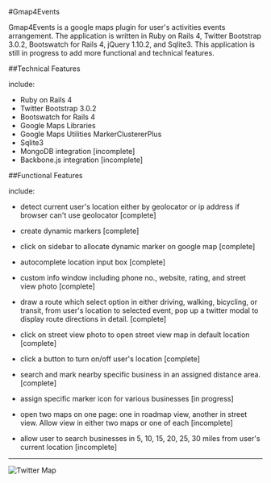 #Gmap4Events

Gmap4Events is a google maps plugin for user's activities events arrangement. The application is written in Ruby on Rails 4, Twitter Bootstrap 3.0.2, Bootswatch for Rails 4, jQuery 1.10.2, and Sqlite3. This application is still in progress to add more functional and technical features.

##Technical Features

include: 

- Ruby on Rails 4
- Twitter Bootstrap 3.0.2
- Bootswatch for Rails 4
- Google Maps Libraries
- Google Maps Utilities MarkerClustererPlus
- Sqlite3
- MongoDB integration [incomplete]
- Backbone.js integration [incomplete]

##Functional Features 

include: 

- detect current user's location either by geolocator or ip address if browser can't use geolocator [complete]

- create dynamic markers [complete]

- click on sidebar to allocate dynamic marker on google map [complete]

- autocomplete location input box [complete]

- custom info window including phone no., website, rating, and street view photo [complete]

- draw a route which select option in either driving, walking, bicycling, or transit, from user's location to selected event, pop up a twitter modal to display route directions in detail. [complete]

- click on street view photo to open street view map in default location [complete]

- click a button to turn on/off user's location [complete]

- search and mark nearby specific business in an assigned distance area. [complete]

- assign specific marker icon for various businesses [in progress]

- open two maps on one page: one in roadmap view, another in street view.  Allow view in either two maps or one of each [incomplete]

- allow user to search businesses in 5, 10, 15, 20, 25, 30 miles from user's current location [incomplete]

***
![Twitter Map](assets/Gmap1.jpg)
